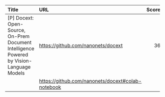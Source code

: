| Title                                                                                    | URL                                               |   Score | Date                |
|:-----------------------------------------------------------------------------------------|:--------------------------------------------------|--------:|:--------------------|
| [P] Docext: Open-Source, On-Prem Document Intelligence Powered by Vision-Language Models | https://github.com/nanonets/docext                |      36 | 2025-04-07 12:20:48 |
|                                                                                          | https://github.com/nanonets/docext#colab-notebook |         |                     |
